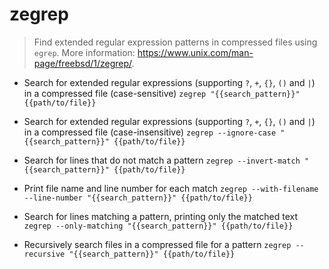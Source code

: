 # zegrep
> Find extended regular expression patterns in compressed files using `egrep`.
> More information: <https://www.unix.com/man-page/freebsd/1/zegrep/>.

- Search for extended regular expressions (supporting `?`, `+`, `{}`, `()` and `|`) in a compressed file (case-sensitive)
`zegrep "{{search_pattern}}" {{path/to/file}}`

- Search for extended regular expressions (supporting `?`, `+`, `{}`, `()` and `|`) in a compressed file (case-insensitive)
`zegrep --ignore-case "{{search_pattern}}" {{path/to/file}}`

- Search for lines that do not match a pattern
`zegrep --invert-match "{{search_pattern}}" {{path/to/file}}`

- Print file name and line number for each match
`zegrep --with-filename --line-number "{{search_pattern}}" {{path/to/file}}`

- Search for lines matching a pattern, printing only the matched text
`zegrep --only-matching "{{search_pattern}}" {{path/to/file}}`

- Recursively search files in a compressed file for a pattern
`zegrep --recursive "{{search_pattern}}" {{path/to/file}}`
